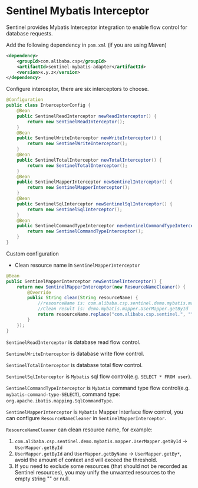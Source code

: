 # Sentinel Mybatis Interceptor

Sentinel provides Mybatis Interceptor integration to enable flow control for database requests.

Add the following dependency in `pom.xml` (if you are using Maven)
```xml
<dependency>
    <groupId>com.alibaba.csp</groupId>
    <artifactId>sentinel-mybatis-adapter</artifactId>
    <version>x.y.z</version>
</dependency>
```

Configure interceptor, there are six interceptors to choose.

```java
@Configuration
public class InterceptorConfig {
    @Bean
    public SentinelReadInterceptor newReadInterceptor() {
        return new SentinelReadInterceptor();
    }
    @Bean
    public SentinelWriteInterceptor newWriteInterceptor() {
        return new SentinelWriteInterceptor();
    }
    @Bean
    public SentinelTotalInterceptor newTotalInterceptor() {
        return new SentinelTotalInterceptor();
    }
    @Bean
    public SentinelMapperInterceptor newSentinelInterceptor() {
        return new SentinelMapperInterceptor();
    }
    @Bean
    public SentinelSqlInterceptor newSentinelSqlInterceptor() {
        return new SentinelSqlInterceptor();
    }
    @Bean
    public SentinelCommandTypeInterceptor newSentinelCommandTypeInterceptor() {
        return new SentinelCommandTypeInterceptor();
    }
}
```

Custom configuration
- Clean resource name in `SentinelMapperInterceptor`
```java
@Bean
public SentinelMapperInterceptor newSentinelInterceptor() {
    return new SentinelMapperInterceptor(new ResourceNameCleaner() {
        @Override
        public String clean(String resourceName) {
            //resourceName is: com.alibaba.csp.sentinel.demo.mybatis.mapper.UserMapper.getById
            //Clean result is: demo.mybatis.mapper.UserMapper.getById
            return resourceName.replace("com.alibaba.csp.sentinel.", "");
        }
    });
}
```

`SentinelReadInterceptor` is database read flow control.

`SentinelWriteInterceptor` is database write flow control.

`SentinelTotalInterceptor` is database total flow control.

`SentinelSqlInterceptor` is `Mybatis` sql flow control(e.g. `SELECT * FROM user`).

`SentinelCommandTypeInterceptor` is `Mybatis` command type flow control(e.g. `mybatis-command-type-SELECT`), command type: `org.apache.ibatis.mapping.SqlCommandType`.

`SentinelMapperInterceptor` is `Mybatis` Mapper Interface flow control, you can configure `ResourceNameCleaner` in `SentinelMapperInterceptor`.


`ResourceNameCleaner` can clean resource name, for example:
1. `com.alibaba.csp.sentinel.demo.mybatis.mapper.UserMapper.getById` -> `UserMapper.getById`
2. `UserMapper.getById` and `UserMapper.getByName` -> `UserMapper.getBy*`, avoid the amount of context and  will exceed the threshold.
3. If you need to exclude some resources (that should not be recorded as Sentinel resources),  you may unify the unwanted resources to the empty string "" or null.



